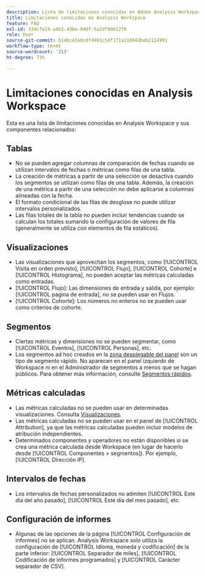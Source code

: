 ```yaml
---
description: Lista de limitaciones conocidas en Adobe Analysis Workspace y componentes relacionados
title: Limitaciones conocidas en Analysis Workspace
feature: FAQ
exl-id: 334cfe24-a4b2-43be-94df-5a2df90612f0
role: User
source-git-commit: b14bc43a0cdf4901c5df171a116943beb2124991
workflow-type: tm+mt
source-wordcount: '313'
ht-degree: 73%

---
```


# Limitaciones conocidas en Analysis Workspace

Esta es una lista de limitaciones conocidas en Analysis Workspace y sus componentes relacionados:

## Tablas

* No se pueden agregar columnas de comparación de fechas cuando se utilizan intervalos de fechas o métricas como filas de una tabla.
* La creación de métricas a partir de una selección se desactiva cuando los segmentos se utilizan como filas de una tabla. Además, la creación de una métrica a partir de una selección no debe aplicarse a columnas alineadas con la fecha.
* El formato condicional de las filas de desglose no puede utilizar intervalos personalizados.
* Las filas totales de la tabla no pueden incluir tendencias cuando se calculan los totales sumando la configuración de valores de fila (generalmente se utiliza con elementos de fila estáticos).

## Visualizaciones

* Las visualizaciones que aprovechan los segmentos, como [!UICONTROL Visita en orden previsto], [!UICONTROL Flujo], [!UICONTROL Cohorte] e [!UICONTROL Histograma], no pueden aceptar las métricas calculadas como entradas.
* [!UICONTROL Flujo]: Las dimensiones de entrada y salida, por ejemplo: [!UICONTROL página de entrada], no se pueden usar en Flujos.
* [!UICONTROL Cohorte]: Los números no enteros no se pueden usar como criterios de cohorte.

## Segmentos 

* Ciertas métricas y dimensiones no se pueden segmentar, como [!UICONTROL Eventos], [!UICONTROL Personas], etc.
* Los segmentos ad hoc creados en la [zona desplegable del panel](/help/analysis-workspace/c-panels/panels.md) son un tipo de segmento rápido. No aparecen en el panel izquierdo de Workspace ni en el Administrador de segmentos a menos que se hagan públicos. Para obtener más información, consulte [Segmentos rápidos](/help/components/filters/quick-filters.md).

## Métricas calculadas 

* Las métricas calculadas no se pueden usar en determinadas visualizaciones. Consulta [Visualizaciones](#visualizations).
* Las métricas calculadas no se pueden usar en el panel de [!UICONTROL Attribution], ya que las métricas calculadas pueden incluir modelos de atribución independientes.
* Determinados componentes y operadores no están disponibles si se crea una métrica calculada desde Workspace (en lugar de hacerlo desde [!UICONTROL Componentes > segmentos]). Por ejemplo, [!UICONTROL Dirección IP].

## Intervalos de fechas

* Los intervalos de fechas personalizados no admiten [!UICONTROL Este día del año pasado], [!UICONTROL Este día del mes pasado], etc.


## Configuración de informes

* Algunas de las opciones de la página [!UICONTROL Configuración de informes] no se aplican. Analysis Workspace solo utiliza la configuración de [!UICONTROL Idioma, moneda y codificación] de la parte inferior: [!UICONTROL Separador de miles], [!UICONTROL Codificación de informes programados] y [!UICONTROL Carácter separador de CSV].

